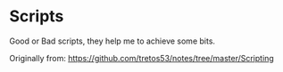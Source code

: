 # Scripts
Good or Bad scripts, they help me to achieve some bits.

Originally from: https://github.com/tretos53/notes/tree/master/Scripting
